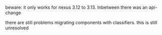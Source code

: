 beware:
it only works for nexus 3.12 to 3.13. Inbetween there was an api-change

there are still problems migrating components with classifiers. this is still unresolved
